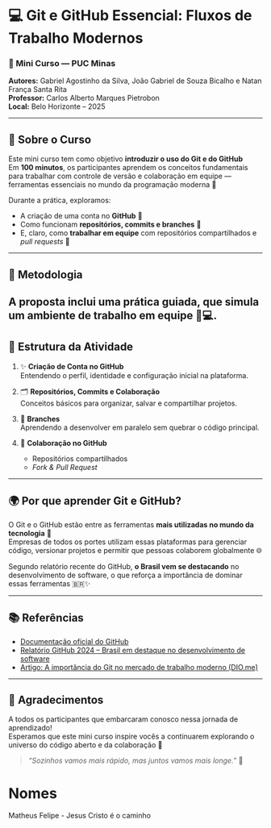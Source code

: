 # 💻 Git e GitHub Essencial: Fluxos de Trabalho Modernos

### 📍 Mini Curso — PUC Minas  
**Autores:** Gabriel Agostinho da Silva, João Gabriel de Souza Bicalho e Natan França Santa Rita  
**Professor:** Carlos Alberto Marques Pietrobon  
**Local:** Belo Horizonte – 2025  

---

## 🌱 Sobre o Curso

Este mini curso tem como objetivo **introduzir o uso do Git e do GitHub**  
Em **100 minutos**, os participantes aprendem os conceitos fundamentais para trabalhar com controle de versão e colaboração em equipe — ferramentas essenciais no mundo da programação moderna 🚀  

Durante a prática, exploramos:
- A criação de uma conta no **GitHub** 👤  
- Como funcionam **repositórios, commits e branches** 🌿  
- E, claro, como **trabalhar em equipe** com repositórios compartilhados e *pull requests* 🤝  

---

## 🧩 Metodologia
A proposta inclui uma prática guiada, que simula um ambiente de trabalho em equipe 🧠💻.
---

## 📘 Estrutura da Atividade

1. ✨ **Criação de Conta no GitHub**  
   Entendendo o perfil, identidade e configuração inicial na plataforma.  

2. 🗂️ **Repositórios, Commits e Colaboração**  
   Conceitos básicos para organizar, salvar e compartilhar projetos.  

3. 🌿 **Branches**  
   Aprendendo a desenvolver em paralelo sem quebrar o código principal.  

4. 🤝 **Colaboração no GitHub**  
   - Repositórios compartilhados  
   - *Fork & Pull Request*  

---

## 🌍 Por que aprender Git e GitHub?

O Git e o GitHub estão entre as ferramentas **mais utilizadas no mundo da tecnologia** 💾  
Empresas de todos os portes utilizam essas plataformas para gerenciar código, versionar projetos e permitir que pessoas colaborem globalmente 🌐  

Segundo relatório recente do GitHub, **o Brasil vem se destacando** no desenvolvimento de software, o que reforça a importância de dominar essas ferramentas 🇧🇷✨  

---

## 📚 Referências

- [Documentação oficial do GitHub](https://docs.github.com/pt/get-started/start-your-journey/about-github-and-git)  
- [Relatório GitHub 2024 – Brasil em destaque no desenvolvimento de software](https://inforchannel.com.br/2024/10/29/relatorio-do-github-mostra-o-brasil-se-destacando-no-desenvolvimento-de-software/)  
- [Artigo: A importância do Git no mercado de trabalho moderno (DIO.me)](https://www.dio.me/articles/a-importancia-do-git-no-mercado-de-trabalho-moderno)  

---

## 💬 Agradecimentos

A todos os participantes que embarcaram conosco nessa jornada de aprendizado!  
Esperamos que este mini curso inspire vocês a continuarem explorando o universo do código aberto e da colaboração 💖  

> _“Sozinhos vamos mais rápido, mas juntos vamos mais longe.”_ 🚀


# Nomes
Matheus Felipe - Jesus Cristo é o caminho
